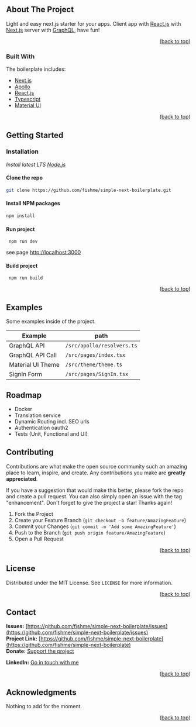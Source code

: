 
<!-- ABOUT THE PROJECT -->
## About The Project

Light and easy next.js starter for your apps.
Client app with [React.js](https://reactjs.org/) with [Next.js](https://nextjs.org/) server with [GraphQL](https://graphql.org), have fun!

<p align="right">(<a href="#top">back to top</a>)</p>



### Built With

The boilerplate includes:

* [Next.js](https://nextjs.org/)
* [Apollo](http://apollographql.com)
* [React.js](https://reactjs.org/)
* [Typescript](http://typescriptlang.org)
* [Material UI](https://mui.com)


<p align="right">(<a href="#top">back to top</a>)</p>



<!-- GETTING STARTED -->
## Getting Started


### Installation

_Install latest LTS [Node.js](https://nodejs.org/en/)_


#### Clone the repo
   ```sh
   git clone https://github.com/fishme/simple-next-boilerplate.git
   ```
   
#### Install NPM packages
   ```sh
   npm install
   ```
     
#### Run project 
   ```
	npm run dev
   ```
   see page [http://localhost:3000](http://localhost:3000)
   
#### Build project 
   ```
	npm run build
   ```

<p align="right">(<a href="#top">back to top</a>)</p>



<!-- EXAMPLES -->
## Examples

Some examples inside of the project.

| Example | path |
| --- | ----------- |
| GraphQL API | `/src/apollo/resolvers.ts` |
| GraphQL API Call | `/src/pages/index.tsx` |
| Material UI Theme | `/src/theme/theme.ts` |
| SignIn Form | `/src/pages/SignIn.tsx` |


<!-- ROADMAP -->
## Roadmap

* Docker
* Translation service
* Dynamic Routing incl. SEO urls
* Authentication oauth2
* Tests (Unit, Functional and UI)


<!-- CONTRIBUTING -->
## Contributing

Contributions are what make the open source community such an amazing place to learn, inspire, and create. Any contributions you make are **greatly appreciated**.

If you have a suggestion that would make this better, please fork the repo and create a pull request. You can also simply open an issue with the tag "enhancement".
Don't forget to give the project a star! Thanks again!

1. Fork the Project
2. Create your Feature Branch (`git checkout -b feature/AmazingFeature`)
3. Commit your Changes (`git commit -m 'Add some AmazingFeature'`)
4. Push to the Branch (`git push origin feature/AmazingFeature`)
5. Open a Pull Request

<p align="right">(<a href="#top">back to top</a>)</p>



<!-- LICENSE -->
## License

Distributed under the MIT License. See `LICENSE` for more information.

<p align="right">(<a href="#top">back to top</a>)</p>


<!-- CONTACT -->
## Contact

**Issues:** [https://github.com/fishme/simple-next-boilerplate/issues](https://github.com/fishme/simple-next-boilerplate/issues)<br />
**Project Link:** [https://github.com/fishme/simple-next-boilerplate](https://github.com/fishme/simple-next-boilerplate)<br />
**Donate:** [Support the project](https://www.paypal.com/donate?hosted_button_id=JMAYYWR598V3G)

**LinkedIn:** [Go in touch with me](https://www.linkedin.com/in/david-hohl/)



<p align="right">(<a href="#top">back to top</a>)</p>



<!-- ACKNOWLEDGMENTS -->
## Acknowledgments

Nothing to add for the moment.

<p align="right">(<a href="#top">back to top</a>)</p>



<!-- MARKDOWN LINKS & IMAGES -->
<!-- https://www.markdownguide.org/basic-syntax/#reference-style-links -->


[license-shield]: https://img.shields.io/github/license/othneildrew/Best-README-Template.svg?style=for-the-badge
[license-url]: https://github.com/fishme/simple-next-boilerplate/blob/master/LICENSE
[linkedin-shield]: https://img.shields.io/badge/-LinkedIn-black.svg?style=for-the-badge&logo=linkedin&colorB=555
[linkedin-url]: https://www.linkedin.com/in/david-hohl/
